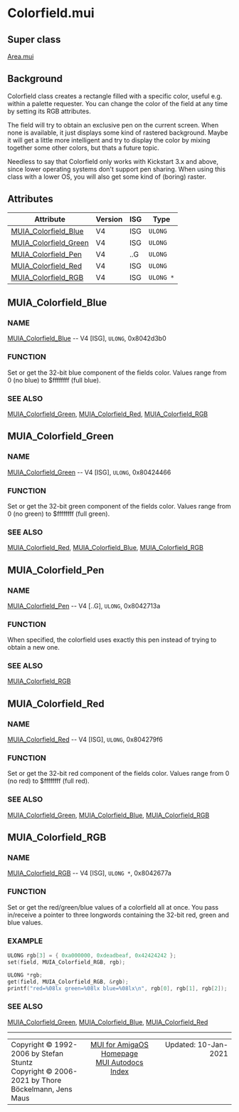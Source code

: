 # Colorfield.mui
## Super class
[Area.mui](MUI_Area.md)
## Background
Colorfield class creates a rectangle filled with a specific color, useful
e.g. within a palette requester. You can change the color of the field at
any time by setting its RGB attributes.

The field will try to obtain an exclusive pen on the current screen. When
none is available, it just displays some kind of rastered background. Maybe
it will get a little more intelligent and try to display the color by mixing
together some other colors, but thats a future topic.

Needless to say that Colorfield only works with Kickstart 3.x and above,
since lower operating systems don't support pen sharing. When using this
class with a lower OS, you will also get some kind of (boring) raster.
## Attributes
Attribute|Version|ISG|Type
---------|-------|---|----
[MUIA_Colorfield_Blue](MUI_Colorfield.md/#MUIA_Colorfield_Blue)|V4|ISG|`ULONG`
[MUIA_Colorfield_Green](MUI_Colorfield.md/#MUIA_Colorfield_Green)|V4|ISG|`ULONG`
[MUIA_Colorfield_Pen](MUI_Colorfield.md/#MUIA_Colorfield_Pen)|V4|..G|`ULONG`
[MUIA_Colorfield_Red](MUI_Colorfield.md/#MUIA_Colorfield_Red)|V4|ISG|`ULONG`
[MUIA_Colorfield_RGB](MUI_Colorfield.md/#MUIA_Colorfield_RGB)|V4|ISG|`ULONG *`

## MUIA_Colorfield_Blue
### NAME
[MUIA_Colorfield_Blue](MUI_Colorfield/#MUIA_Colorfield_Blue) -- V4 [ISG], `ULONG`, 0x8042d3b0

### FUNCTION
Set or get the 32-bit blue component of the fields color. Values range from
0 (no blue) to $ffffffff (full blue).

### SEE ALSO
[MUIA_Colorfield_Green](MUI_Colorfield/#MUIA_Colorfield_Green), [MUIA_Colorfield_Red](MUI_Colorfield/#MUIA_Colorfield_Red), [MUIA_Colorfield_RGB](MUI_Colorfield/#MUIA_Colorfield_RGB)

## MUIA_Colorfield_Green
### NAME
[MUIA_Colorfield_Green](MUI_Colorfield/#MUIA_Colorfield_Green) -- V4 [ISG], `ULONG`, 0x80424466

### FUNCTION
Set or get the 32-bit green component of the fields color. Values range from
0 (no green) to $ffffffff (full green).

### SEE ALSO
[MUIA_Colorfield_Red](MUI_Colorfield/#MUIA_Colorfield_Red), [MUIA_Colorfield_Blue](MUI_Colorfield/#MUIA_Colorfield_Blue), [MUIA_Colorfield_RGB](MUI_Colorfield/#MUIA_Colorfield_RGB)

## MUIA_Colorfield_Pen
### NAME
[MUIA_Colorfield_Pen](MUI_Colorfield/#MUIA_Colorfield_Pen) -- V4 [..G], `ULONG`, 0x8042713a

### FUNCTION
When specified, the colorfield uses exactly this pen instead of trying to
obtain a new one.

### SEE ALSO
[MUIA_Colorfield_RGB](MUI_Colorfield/#MUIA_Colorfield_RGB)

## MUIA_Colorfield_Red
### NAME
[MUIA_Colorfield_Red](MUI_Colorfield/#MUIA_Colorfield_Red) -- V4 [ISG], `ULONG`, 0x804279f6

### FUNCTION
Set or get the 32-bit red component of the fields color. Values range from 0
(no red) to $ffffffff (full red).

### SEE ALSO
[MUIA_Colorfield_Green](MUI_Colorfield/#MUIA_Colorfield_Green), [MUIA_Colorfield_Blue](MUI_Colorfield/#MUIA_Colorfield_Blue), [MUIA_Colorfield_RGB](MUI_Colorfield/#MUIA_Colorfield_RGB)

## MUIA_Colorfield_RGB
### NAME
[MUIA_Colorfield_RGB](MUI_Colorfield/#MUIA_Colorfield_RGB) -- V4 [ISG], `ULONG *`, 0x8042677a

### FUNCTION
Set or get the red/green/blue values of a colorfield all at once. You pass
in/receive a pointer to three longwords containing the 32-bit red, green and
blue values.

### EXAMPLE
```c++
ULONG rgb[3] = { 0xa000000, 0xdeadbeaf, 0x42424242 };
set(field, MUIA_Colorfield_RGB, rgb);

ULONG *rgb;
get(field, MUIA_Colorfield_RGB, &rgb);
printf("red=%08lx green=%08lx blue=%08lx\n", rgb[0], rgb[1], rgb[2]);
```

### SEE ALSO
[MUIA_Colorfield_Green](MUI_Colorfield/#MUIA_Colorfield_Green), [MUIA_Colorfield_Blue](MUI_Colorfield/#MUIA_Colorfield_Blue), [MUIA_Colorfield_Red](MUI_Colorfield/#MUIA_Colorfield_Red)

----
<table class='compact' style='border: none; border-spacing: 0px; margin: 0px' width='100%'>
<tr>
<td style='text-align: left; vertical-align: top' width='33%'>Copyright &copy 1992-2006 by Stefan Stuntz<br>Copyright &copy 2006-2021 by Thore B&ouml;ckelmann, Jens Maus</TD>
<td style='text-align: center; vertical-align: top' width='33%'>
<a href=http://muidev.de>MUI for AmigaOS Homepage</a><br>
<a href=http://muidev.de/wiki/Documentation>MUI Autodocs Index</a>
</td>
<td style='text-align: right; vertical-align: top' width='33%'>Updated: 10-Jan-2021</td>
</tr>
</table>
